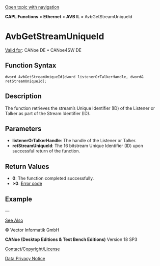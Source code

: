 [Open topic with navigation](../../../../../../CANoeDEFamily.htm#Topics/CAPLFunctions/IP/AVBIL/Functions/CAPLfunctionAvbGetStreamUniqueId.md)

**CAPL Functions** » **Ethernet** » **AVB IL** » AvbGetStreamUniqueId

# AvbGetStreamUniqueId

[Valid for](../../../../Shared/FeatureAvailability.md): CANoe DE • CANoe4SW DE

## Function Syntax

```
dword AvbGetStreamUniqueId(dword listenerOrTalkerHandle, dword& retStreamUniqueId);
```

## Description

The function retrieves the stream’s Unique Identifier (ID) of the Listener or Talker as part of the Stream Identifier (ID).

## Parameters

- **listenerOrTalkerHandle**: The handle of the Listener or Talker.
- **retStreamUniqueId**: The 16 bitstream Unique Identifier (ID) upon successful return of the function.

## Return Values

- **0**: The function completed successfully.
- **>0**: [Error code](../CAPLfunctionsAVBILErrorCode.md)

## Example

—

[See Also](javascript:void(0);)

© Vector Informatik GmbH

**CANoe (Desktop Editions & Test Bench Editions)** Version 18 SP3

[Contact/Copyright/License](../../../../Shared/ContactCopyrightLicense.md)

[Data Privacy Notice](https://www.vector.com/int/en/company/get-info/privacy-policy/)